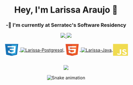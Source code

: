 <div align="center">
  <h1> Hey, I'm Larissa Araujo 🤠 </h1>
  <h3> -🌱 I'm currently at Serratec's Software Residency</h3>
</div>

<div align="center">
  <a href="https://github.com/araujolari">
  <img height="180em" src="https://github-readme-stats.vercel.app/api?username=araujolari&show_icons=true&theme=radical&include_all_commits=true&count_private=true"/>
  <img height="180em" src="https://github-readme-stats.vercel.app/api/top-langs/?username=araujolari&layout=compact&langs_count=7&theme=radical"/>
</div>
  
<div style="display: inline_block" align="center"><br>
  <img align="center" alt="Larissa-CSS" height="40" width="50" src="https://raw.githubusercontent.com/devicons/devicon/master/icons/css3/css3-original.svg">
  <img align="center" alt="Larissa-Postgresql" height="40" width="50"  src="https://cdn.jsdelivr.net/gh/devicons/devicon/icons/postgresql/postgresql-original-wordmark.svg">
  <img align="center" alt="Larissa-HTML" height="40" width="50" src="https://raw.githubusercontent.com/devicons/devicon/master/icons/html5/html5-original.svg">
  <img align="center" alt="Larissa-Java" height="40" width="50" src="https://cdn.jsdelivr.net/gh/devicons/devicon/icons/java/java-original-wordmark.svg">
  <img align="center" alt="Larissa-Js" height="40" width="50" src="https://raw.githubusercontent.com/devicons/devicon/master/icons/javascript/javascript-plain.svg">
</div>
  
##
  
<div align="center">
  <a href = "mailto: araujolarissa.rs@gmail.com"><img src="https://img.shields.io/badge/-Gmail-%23333?style=for-the-badge&logo=gmail&logoColor=white" target="_blank"></a>
  
  ![Snake animation](https://github.com/araujolari/araujolari/blob/output/github-contribution-grid-snake.svg)
  
</div>
